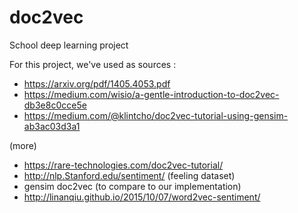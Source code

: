 # doc2vec
School deep learning project

For this project, we've used as sources :
- https://arxiv.org/pdf/1405.4053.pdf
- https://medium.com/wisio/a-gentle-introduction-to-doc2vec-db3e8c0cce5e
- https://medium.com/@klintcho/doc2vec-tutorial-using-gensim-ab3ac03d3a1

(more)
- https://rare-technologies.com/doc2vec-tutorial/
- http://nlp.Stanford.edu/sentiment/ (feeling dataset)
- gensim doc2vec (to compare to our implementation)
- http://linanqiu.github.io/2015/10/07/word2vec-sentiment/
